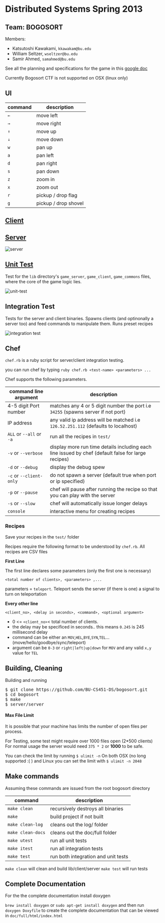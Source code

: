 # Distributed Systems Spring 2013

## Team: BOGOSORT

Members: 

- Katsutoshi Kawakami, `kkawakam@bu.edu`
- William Seltzer, `wseltzer@bu.edu`
- Samir Ahmed, `samahmed@bu.edu`

See all the planning and specifications for the game in this [google doc](https://docs.google.com/document/d/1k-GoO7uVXnsxbEDet3T3o6b-2WuqdsMCtxiKncwQ33o/edit?usp=sharing)

Currently Bogosort CTF is not supported on OSX (linux only)

## UI
| command | description |
|---------|-------------|
|`←`| move left|
|`→`| move right|
|`↑`| move up|
|`↓`| move down|
|`w`| pan up|
|`a`| pan left|
|`d`| pan right|
|`s`| pan down|
|`z`| zoom in|
|`x`| zoom out|
|`r`| pickup / drop flag|
|`g`| pickup / drop shovel|
## [Client](/client)

## [Server](/server)

![server](http://i.imgur.com/RFvIMkF.png)

## [Unit Test](/test)

Test for the `lib` directory's `game_server`, `game_client`, `game_commons` files, where the core of the game logic lies.

![unit-test](http://i.imgur.com/f4JdyUg.png)

## Integration Test

Tests for the server and client binaries.  Spawns clients (and optinonally a server too) and feed commands to manipulate them.
Runs preset recipes

![integration test](http://i.imgur.com/Pp54cIN.png)

## Chef

`chef.rb` is a ruby script for server/client integration testing. 

you can run chef by typing `ruby chef.rb <test-name> <parameters> ... `

Chef supports the following parameters.

|command line argument | description|
|----------------------|------------|
| 4-5 digit Port number | matches any 4 or 5 digit number the port i.e `34255` (spawns server if not port) |
| IP address | any valid ip address will be matched i.e `126.52.251.112` (defaults to localhost) |
| `ALL` or `--all` or `-a` | run all the recipes in `test/` |
| `-v` or `--verbose` | display more run time details including each line issued by chef (default false for large recipes) |
| `-d` or `--debug` | display the debug spew |
| `-c` or  `--client-only`| do not spawn a server (default true when port or ip specified) |
| `-p` or `--pause` | chef will pause after running the recipe so that you can play with the server | 
| `-s` or `--slow` | chef will automatically issue longer delays |
| `console` | interactive menu for creating recipes |

### Recipes

Save your recipes in the `test/` folder

Recipes require the following format to be understood by `chef.rb`.
All recipes are CSV files

**First Line**

The first line declares some parameters (only the first one is necessary)

`<total number of clients>, <parameters> ,...`

parameters = `teleport`. Teleport sends the server (if there is one) a signal to turn on teleportation

**Every other line**

`<client_no>, <delay in seconds>, <command>, <optional argument>`

- 0 <= `<client_no>`< total number of clients.
- the delay may be specificed in seconds.. this means `0.245` is  245 millisecond delay
- command can be either an `MOV`,`HEL`,`BYE`,`SYN`,`TEL`... (move/hello/goodbye/sync/teleport)
- argument can be `0-3` or `right|left|up|down` for `MOV` and any valid `x,y` value for `TEL`

## Building, Cleaning

Building and running

<pre>
$ git clone https://github.com/BU-CS451-DS/bogosort.git
$ cd bogosort
$ make
$ server/server
</pre>

#### Max File Limit

It is possible that your machine has limits the number of open files per process.

For Testing, some test might require over 1000 files open (2*500 clients)
For normal usage the server would need ` 375 * 2 ` or **1000** to be safe.

You can check the limit by running `$ ulimit -n`
On both OSX (no long supported :( ) and Linux you can set the limit with `$ ulimit -n 2048`

## Make commands

Assuming these commands are issued from the root bogosort directory

| command | description |
|---------|-------------|
| `make clean`| recursively destroys all binaries |
| `make` | build project if not built |
| `make clean-log` | cleans out the log/ folder |
| `make clean-docs` | cleans out the doc/full folder |
| `make utest` | run all unit tests|
| `make itest` | run all integration tests |
| `make test` | run both integration and unit tests |

`make clean` will clean and build lib/client/server
`make test` will run tests

## Complete Documentation

For the the complete documentation install doxygen

`brew install doxygen` or `sudo apt-get install doxygen` and then run
`doxygen Doxyfile` to create the complete documentation that can be viewed in `doc/full/html/index.html`


